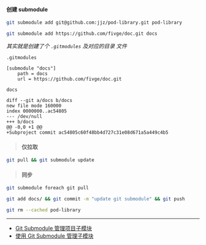 #### 创建 submodule

```bash
git submodule add git@github.com:jjz/pod-library.git pod-library

git submodule add https://github.com/fivge/doc.git docs
```

_其实就是创建了个 `.gitmodules` 及对应的目录 文件_

`.gitmodules`

```
[submodule "docs"]
	path = docs
	url = https://github.com/fivge/doc.git
```

`docs`

```
diff --git a/docs b/docs
new file mode 160000
index 0000000..ac54805
--- /dev/null
+++ b/docs
@@ -0,0 +1 @@
+Subproject commit ac54805c60f48bb4d727c31e08d671a5a449c4b5
```

> #### 仅拉取

```bash
git pull && git submodule update
```

> #### 同步

```bash
git submodule foreach git pull

git add docs/ && git commit -m "update git submodule" && git push
```

```bash
git rm --cached pod-library
```

---

- [Git Submodule 管理项目子模块](https://www.cnblogs.com/nicksheng/p/6201711.html)
- [使用 Git Submodule 管理子模块](https://segmentfault.com/a/1190000003076028)
